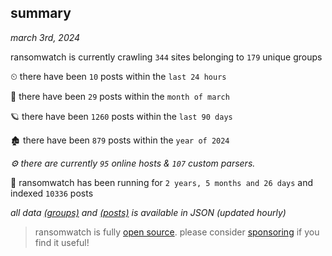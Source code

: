 
## summary
_march 3rd, 2024_

ransomwatch is currently crawling `344` sites belonging to `179` unique groups

⏲ there have been `10` posts within the `last 24 hours`

🦈 there have been `29` posts within the `month of march`

🪐 there have been `1260` posts within the `last 90 days`

🏚 there have been `879` posts within the `year of 2024`

_⚙️ there are currently `95` online hosts & `107` custom parsers._

🦕 ransomwatch has been running for `2 years, 5 months and 26 days` and indexed `10336` posts

_all data  [(groups)](http://ransomwhat.telemetry.ltd/groups) and [(posts)](http://ransomwhat.telemetry.ltd/posts) is available in JSON (updated hourly)_

> ransomwatch is fully [open source](https://github.com/joshhighet/ransomwatch#ransomwatch--). please consider [sponsoring](https://github.com/sponsors/joshhighet) if you find it useful!
